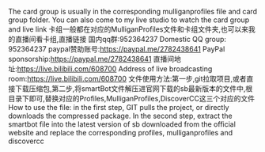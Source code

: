 The card group is usually in the corresponding mulliganprofiles file and card group folder. You can also come to my live studio to watch the card group and live link
卡组一般都在对应的MulliganProfiles文件和卡组文件夹,也可以来我的直播间看卡组,直播链接
国内qq群:952364237
Domestic QQ group: 952364237
paypal赞助账号:https://paypal.me/2782438641
PayPal sponsorship:https://paypal.me/2782438641
直播间地址:https://live.bilibili.com/608700
Address of live broadcasting room:https://live.bilibili.com/608700
文件使用方法:第一步,git拉取项目,或者直接下载压缩包,第二步,将smartBot文件解压进官网下载的sb最新版本的文件中,根目录下即可,替换对应的Profiles,MulliganProfiles,DiscoverCC这三个对应的文件
How to use the file: in the first step, GIT pulls the project, or directly downloads the compressed package. In the second step, extract the smartbot file into the latest version of sb downloaded from the official website and replace the corresponding profiles, mulliganprofiles and discovercc
